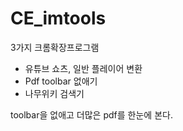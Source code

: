 # CE_imtools
3가지 크롬확장프로그램
* 유튜브 쇼츠, 일반 플레이어 변환
* Pdf toolbar 없애기
* 나무위키 검색기

toolbar을 없애고 더많은 pdf를 한눈에 본다.
